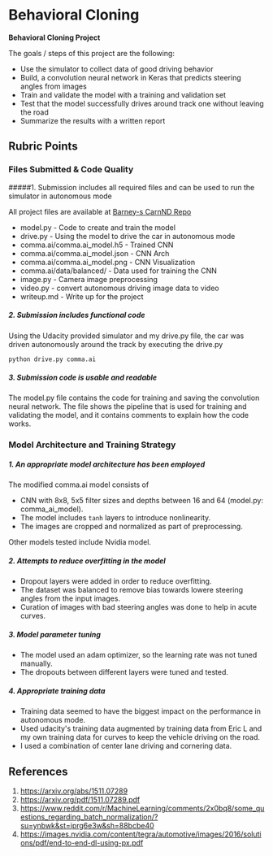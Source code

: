 # **Behavioral Cloning** 

**Behavioral Cloning Project**

The goals / steps of this project are the following:

* Use the simulator to collect data of good driving behavior
* Build, a convolution neural network in Keras that predicts steering angles from images
* Train and validate the model with a training and validation set
* Test that the model successfully drives around track one without leaving the road
* Summarize the results with a written report


[//]: # (Image References)

[balanced data]: ./comma.ai/comma.ai_balanced_hist.png "Balanced Data Histogram"
[original data]: ./comma.ai/comma.ai_orig_hist.png "Original Data Histogram"
[comma.ai training]: ./comma.ai/comma.ai_training.png "Training MSE Loss"
[comma.ai model]: comma.ai_model.png "Modified Comma.ai model"
[input image 1]: ./examples/input1.png "Input image 1"
[input image 2]: ./examples/input2.png "Input image 2"
[processed image 1]: ./examples/processed1.png "Processes image 1"
[processed image 2]: ./examples/processed2.png "Processes image 2"


## Rubric Points
### Files Submitted & Code Quality

#####1. Submission includes all required files and can be used to run the simulator in autonomous mode

All project files are available at [Barney-s CarnND Repo](https://github.com/barney-s/CarND-Behavioral-Cloning-P3)

* model.py - Code to create and train the model
* drive.py - Using the model to drive the car in autonomous mode
* comma.ai/comma.ai_model.h5 - Trained CNN
* comma.ai/comma.ai_model.json - CNN Arch
* comma.ai/comma.ai_model.png - CNN Visualization
* comma.ai/data/balanced/ - Data used for training the CNN
* image.py - Camera image preprocessing
* video.py - convert autonomous driving image data to video
* writeup.md - Write up for the project

##### 2. Submission includes functional code
Using the Udacity provided simulator and my drive.py file, the car was driven autonomously around the track by executing the drive.py

```sh
python drive.py comma.ai 
```

##### 3. Submission code is usable and readable
The model.py file contains the code for training and saving the convolution neural network. The file shows the pipeline that is used for training and validating the model, and it contains comments to explain how the code works.

### Model Architecture and Training Strategy

##### 1. An appropriate model architecture has been employed

The modified comma.ai model consists of

- CNN with 8x8, 5x5 filter sizes and depths between 16 and 64 (model.py: comma_ai_model).
- The model includes ```tanh``` layers to introduce nonlinearity.
- The images are cropped and normalized as part of preprocessing.

Other models tested include Nvidia model.

##### 2. Attempts to reduce overfitting in the model
- Dropout layers were added in order to reduce overfitting.
- The dataset was balanced to remove bias towards lowere steering angles from the input images.
- Curation of images with bad steering angles was done to help in acute curves.


##### 3. Model parameter tuning
- The model used an adam optimizer, so the learning rate was not tuned manually.
- The dropouts between different layers were tuned and tested.

##### 4. Appropriate training data
- Training data seemed to have the biggest impact on the performance in autonomous mode.
- Used udacity's training data augmented by training data from Eric L and my own training data for curves to keep the vehicle driving on the road.
- I used a combination of center lane driving and cornering data.



## References

1. https://arxiv.org/abs/1511.07289
2. https://arxiv.org/pdf/1511.07289.pdf
3. https://www.reddit.com/r/MachineLearning/comments/2x0bq8/some_questions_regarding_batch_normalization/?su=ynbwk&st=iprg6e3w&sh=88bcbe40
4. https://images.nvidia.com/content/tegra/automotive/images/2016/solutions/pdf/end-to-end-dl-using-px.pdf